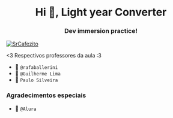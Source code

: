 
<h1 align="center">Hi 👋, Light year Converter</h1>
<h3 align="center">Dev immersion practice!</h3>

<p align="left"> <a href="https://twitter.com/SrCafezito" target="blank"><img src="https://img.shields.io/twitter/follow/SrCafezito?logo=twitter&style=for-the-badge" alt="SrCafezito" /></a> </p>



<Quick Introduction>
 <3 Respectivos professores da aula :3

- 🌱 `@rafaballerini`
- 💎 `@Guilherme Lima`
- 📣 `Paulo Silveira`

### Agradecimentos especiais

- 🎵 `@Alura`
